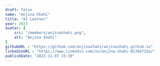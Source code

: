 ```yaml
---
draft: false
name: "Anjina Shahi"
title: "AI Learner"
year: 2023
avatar: {
    src: "/members/anjinashahi.png",
    alt: "Anjina Shahi"
}
githubURL : "https://github.com/anjinashahi/anjinashahi.github.io"
linkedinURL : "https://www.linkedin.com/in/anjina-shahi-01394725a/"
publishDate: "2023-11-07 15:39"
---
```

